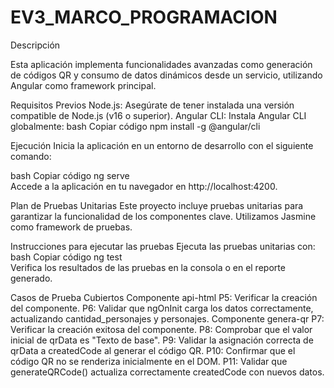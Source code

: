 # EV3_MARCO_PROGRAMACION
Descripción


Esta aplicación implementa funcionalidades avanzadas como generación de códigos QR y consumo de datos dinámicos desde un servicio, utilizando Angular como framework principal.

Requisitos Previos
Node.js: Asegúrate de tener instalada una versión compatible de Node.js (v16 o superior).
Angular CLI: Instala Angular CLI globalmente:
bash
Copiar código
npm install -g @angular/cli  

Ejecución
Inicia la aplicación en un entorno de desarrollo con el siguiente comando:

bash
Copiar código
ng serve  
Accede a la aplicación en tu navegador en http://localhost:4200.

Plan de Pruebas Unitarias
Este proyecto incluye pruebas unitarias para garantizar la funcionalidad de los componentes clave. Utilizamos Jasmine como framework de pruebas.

Instrucciones para ejecutar las pruebas
Ejecuta las pruebas unitarias con:
bash
Copiar código
ng test  
Verifica los resultados de las pruebas en la consola o en el reporte generado.

Casos de Prueba Cubiertos
Componente api-html
P5: Verificar la creación del componente.
P6: Validar que ngOnInit carga los datos correctamente, actualizando cantidad_personajes y personajes.
Componente genera-qr
P7: Verificar la creación exitosa del componente.
P8: Comprobar que el valor inicial de qrData es "Texto de base".
P9: Validar la asignación correcta de qrData a createdCode al generar el código QR.
P10: Confirmar que el código QR no se renderiza inicialmente en el DOM.
P11: Validar que generateQRCode() actualiza correctamente createdCode con nuevos datos.
